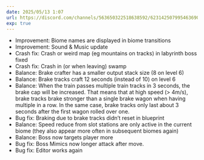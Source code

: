 ```yaml
---
date: 2025/05/13 1:07
url: https://discord.com/channels/563650322518638592/623142507995463690/1371519078610767993
exp: true
---
```

- Improvement: Biome names are displayed in biome transitions
- Improvement: Sound & Music update
- Crash fix: Crash or weird map (eg mountains on tracks) in labyrinth boss fixed
- Crash fix: Crash in (or when leaving) swamp
- Balance: Brake crafter has a smaller output stack size (8 on level 6)
- Balance: Brake tracks craft 12 seconds (instead of 10) on level 6
- Balance: When the train passes multiple train tracks in 3 seconds, the brake cap will be increased. That means that at high speed (> 4m/s), brake tracks brake stronger than a single brake wagon when having multiple in a row. In the same case, brake tracks only last about 3 seconds after the first wagon rolled over one.
- Bug fix: Braking due to brake tracks didn’t reset in blueprint 
- Balance: Speed reduce from slot stations are only active in the current biome (they also appear more often in subsequent biomes again)
- Balance: Boss now targets player more
- Bug fix: Boss Mimics now longer attack after move.
- Bug fix: Editor works again